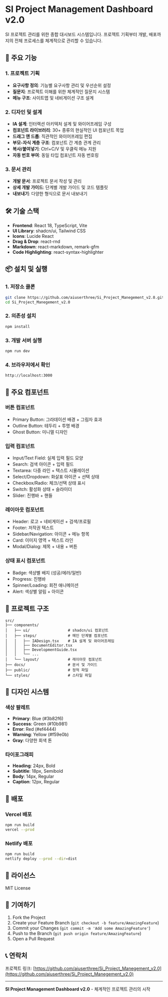 # SI Project Management Dashboard v2.0

SI 프로젝트 관리를 위한 종합 대시보드 시스템입니다. 프로젝트 기획부터 개발, 배포까지의 전체 프로세스를 체계적으로 관리할 수 있습니다.

## 🚀 주요 기능

### 1. 프로젝트 기획
- **요구사항 정의**: 기능별 요구사항 관리 및 우선순위 설정
- **질문지**: 프로젝트 이해를 위한 체계적인 질문지 시스템
- **메뉴 구조**: 사이트맵 및 네비게이션 구조 설계

### 2. 디자인 및 설계
- **IA 설계**: 인터랙션 아키텍처 설계 및 와이어프레임 구성
- **컴포넌트 라이브러리**: 30+ 종류의 현실적인 UI 컴포넌트 목업
- **드래그 앤 드롭**: 직관적인 와이어프레임 편집
- **부모-자식 계층 구조**: 컴포넌트 간 계층 관계 관리
- **복사/붙여넣기**: Ctrl+C/V 및 우클릭 메뉴 지원
- **자동 번호 부여**: 동일 타입 컴포넌트 자동 번호링

### 3. 문서 관리
- **개발 문서**: 프로젝트 문서 작성 및 관리
- **상세 개발 가이드**: 단계별 개발 가이드 및 코드 템플릿
- **내보내기**: 다양한 형식으로 문서 내보내기

## 🛠️ 기술 스택

- **Frontend**: React 18, TypeScript, Vite
- **UI Library**: shadcn/ui, Tailwind CSS
- **Icons**: Lucide React
- **Drag & Drop**: react-rnd
- **Markdown**: react-markdown, remark-gfm
- **Code Highlighting**: react-syntax-highlighter

## 📦 설치 및 실행

### 1. 저장소 클론
```bash
git clone https://github.com/aiuserthree/Si_Project_Manegement_v2.0.git
cd Si_Project_Manegement_v2.0
```

### 2. 의존성 설치
```bash
npm install
```

### 3. 개발 서버 실행
```bash
npm run dev
```

### 4. 브라우저에서 확인
```
http://localhost:3000
```

## 🎯 주요 컴포넌트

### 버튼 컴포넌트
- Primary Button: 그라데이션 배경 + 그림자 효과
- Outline Button: 테두리 + 투명 배경
- Ghost Button: 미니멀 디자인

### 입력 컴포넌트
- Input/Text Field: 실제 입력 필드 모양
- Search: 검색 아이콘 + 입력 필드
- Textarea: 다중 라인 + 텍스트 시뮬레이션
- Select/Dropdown: 화살표 아이콘 + 선택 상태
- Checkbox/Radio: 체크/선택 상태 표시
- Switch: 활성화 상태 + 슬라이더
- Slider: 진행바 + 핸들

### 레이아웃 컴포넌트
- Header: 로고 + 네비게이션 + 검색/프로필
- Footer: 저작권 텍스트
- Sidebar/Navigation: 아이콘 + 메뉴 항목
- Card: 이미지 영역 + 텍스트 라인
- Modal/Dialog: 제목 + 내용 + 버튼

### 상태 표시 컴포넌트
- Badge: 색상별 배지 (성공/에러/일반)
- Progress: 진행바
- Spinner/Loading: 회전 애니메이션
- Alert: 색상별 알림 + 아이콘

## 📁 프로젝트 구조

```
src/
├── components/
│   ├── ui/                 # shadcn/ui 컴포넌트
│   ├── steps/              # 메인 단계별 컴포넌트
│   │   ├── IADesign.tsx    # IA 설계 및 와이어프레임
│   │   ├── DocumentEditor.tsx
│   │   ├── DevelopmentGuide.tsx
│   │   └── ...
│   └── layout/             # 레이아웃 컴포넌트
├── docs/                   # 문서 및 가이드
├── public/                 # 정적 파일
└── styles/                 # 스타일 파일
```

## 🎨 디자인 시스템

### 색상 팔레트
- **Primary**: Blue (#3b82f6)
- **Success**: Green (#10b981)
- **Error**: Red (#ef4444)
- **Warning**: Yellow (#f59e0b)
- **Gray**: 다양한 회색 톤

### 타이포그래피
- **Heading**: 24px, Bold
- **Subtitle**: 18px, Semibold
- **Body**: 14px, Regular
- **Caption**: 12px, Regular

## 🚀 배포

### Vercel 배포
```bash
npm run build
vercel --prod
```

### Netlify 배포
```bash
npm run build
netlify deploy --prod --dir=dist
```

## 📝 라이선스

MIT License

## 🤝 기여하기

1. Fork the Project
2. Create your Feature Branch (`git checkout -b feature/AmazingFeature`)
3. Commit your Changes (`git commit -m 'Add some AmazingFeature'`)
4. Push to the Branch (`git push origin feature/AmazingFeature`)
5. Open a Pull Request

## 📞 연락처

프로젝트 링크: [https://github.com/aiuserthree/Si_Project_Manegement_v2.0](https://github.com/aiuserthree/Si_Project_Manegement_v2.0)

---

**SI Project Management Dashboard v2.0** - 체계적인 프로젝트 관리의 시작
